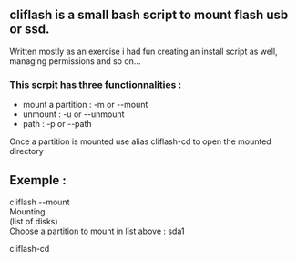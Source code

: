 ## cliflash is a small bash script to mount flash usb or ssd. 
Written mostly as an exercise i had fun creating an install script as well, managing permissions and so on...

### This scrpit has three functionnalities :
 - mount a partition : -m or --mount
 - unmount : -u or --unmount
 - path : -p or --path

Once a partition is mounted use alias cliflash-cd to open the mounted directory

## Exemple :
cliflash --mount  
Mounting  
(list of disks)  
Choose a partition to mount in list above : sda1  
  
cliflash-cd
